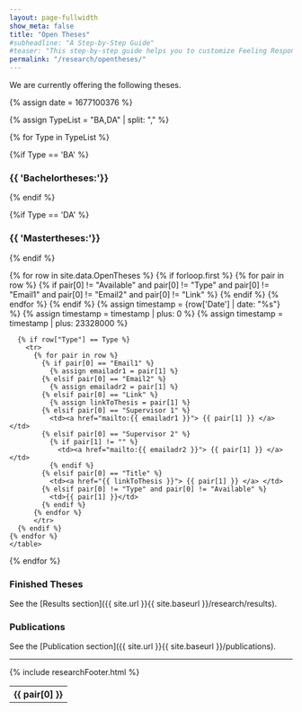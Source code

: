 ```yaml
---
layout: page-fullwidth
show_meta: false
title: "Open Theses"
#subheadline: "A Step-by-Step Guide"
#teaser: "This step-by-step guide helps you to customize Feeling Responsive to your needs."
permalink: "/research/opentheses/"
---
```

We are currently offering the following theses.

{% assign date = 1677100376 %}

{% assign TypeList = "BA,DA" | split: "," %}

{% for Type in TypeList %}

{%if Type == 'BA' %}
### {{ 'Bachelortheses:'}}
{% endif %}

{%if Type == 'DA' %}
### {{ 'Mastertheses:'}}
{% endif %}

  <table class="thesis-table">
    {% for row in site.data.OpenTheses %}
      {% if forloop.first %}
        <tr>
        {% for pair in row %}
          {% if pair[0] != "Available" and pair[0] != "Type" and pair[0] != "Email1" and pair[0] != "Email2" and pair[0] != "Link" %}
            <th>{{ pair[0] }}</th>
          {% endif %}
        {% endfor %}
        </tr>
      {% endif %}	
      {% assign timestamp = {row['Date'] | date: "%s"} %}
      {% assign timestamp = timestamp | plus: 0 %}
      {% assign timestamp = timestamp | plus: 23328000 %}
	  
      {% if row["Type"] == Type %}
        <tr>
          {% for pair in row %}
            {% if pair[0] == "Email1" %}
              {% assign emailadr1 = pair[1] %}
            {% elsif pair[0] == "Email2" %}
              {% assign emailadr2 = pair[1] %}
            {% elsif pair[0] == "Link" %}
              {% assign linkToThesis = pair[1] %}
            {% elsif pair[0] == "Supervisor 1" %}
              <td><a href="mailto:{{ emailadr1 }}"> {{ pair[1] }} </a> </td>
            {% elsif pair[0] == "Supervisor 2" %}
              {% if pair[1] != "" %}
                <td><a href="mailto:{{ emailadr2 }}"> {{ pair[1] }} </a> </td>
              {% endif %}
            {% elsif pair[0] == "Title" %}
              <td><a href="{{ linkToThesis }}"> {{ pair[1] }} </a> </td>
            {% elsif pair[0] != "Type" and pair[0] != "Available" %}
              <td>{{ pair[1] }}</td>
            {% endif %}
          {% endfor %}
          </tr>
      {% endif %}
    {% endfor %}
    </table>
{% endfor %}

### Finished Theses


See the [Results section]({{ site.url }}{{ site.baseurl }}/research/results).

### Publications

See the [Publication section]({{ site.url }}{{ site.baseurl }}/publications).

---

{% include researchFooter.html %}
